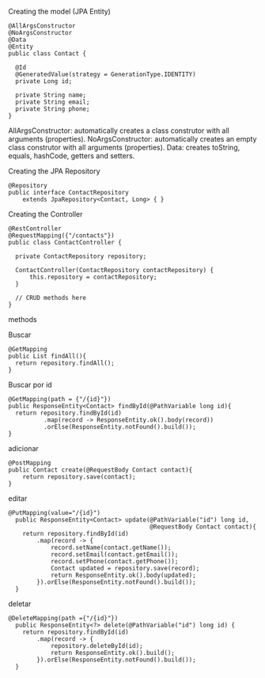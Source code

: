 Creating the model (JPA Entity)

    @AllArgsConstructor
    @NoArgsConstructor
    @Data
    @Entity
    public class Contact {

      @Id
      @GeneratedValue(strategy = GenerationType.IDENTITY)
      private Long id;

      private String name;
      private String email;
      private String phone;
    }

AllArgsConstructor: automatically creates a class construtor with all arguments (properties).
NoArgsConstructor: automatically creates an empty class construtor with all arguments (properties).
Data: creates toString, equals, hashCode, getters and setters.


Creating the JPA Repository

    @Repository
    public interface ContactRepository 
        extends JpaRepository<Contact, Long> { }

Creating the Controller


    @RestController
    @RequestMapping({"/contacts"})
    public class ContactController {

      private ContactRepository repository;

      ContactController(ContactRepository contactRepository) {
          this.repository = contactRepository;
      }

      // CRUD methods here
    }



methods

Buscar

    @GetMapping
    public List findAll(){
      return repository.findAll();
    }

Buscar por id 

    @GetMapping(path = {"/{id}"})
    public ResponseEntity<Contact> findById(@PathVariable long id){
      return repository.findById(id)
              .map(record -> ResponseEntity.ok().body(record))
              .orElse(ResponseEntity.notFound().build());
    }

adicionar

    @PostMapping
    public Contact create(@RequestBody Contact contact){
        return repository.save(contact);
    }

editar

    @PutMapping(value="/{id}")
      public ResponseEntity<Contact> update(@PathVariable("id") long id,
                                            @RequestBody Contact contact){
        return repository.findById(id)
            .map(record -> {
                record.setName(contact.getName());
                record.setEmail(contact.getEmail());
                record.setPhone(contact.getPhone());
                Contact updated = repository.save(record);
                return ResponseEntity.ok().body(updated);
            }).orElse(ResponseEntity.notFound().build());
      }

deletar

    @DeleteMapping(path ={"/{id}"})
      public ResponseEntity<?> delete(@PathVariable("id") long id) {
        return repository.findById(id)
            .map(record -> {
                repository.deleteById(id);
                return ResponseEntity.ok().build();
            }).orElse(ResponseEntity.notFound().build());
      }
